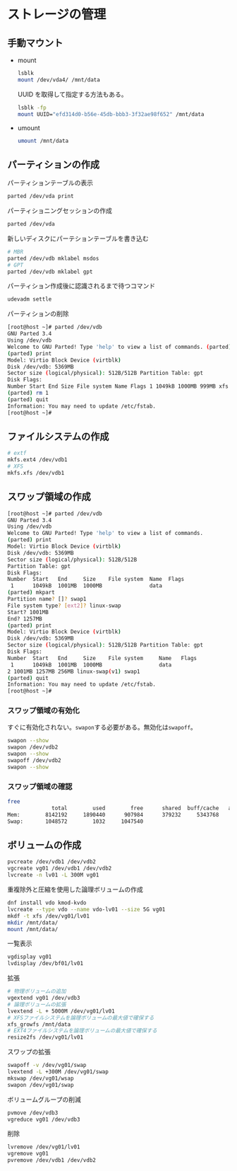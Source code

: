 # ストレージの管理

## 手動マウント

- mount

  ```bash
  lsblk
  mount /dev/vda4/ /mnt/data
  ```

  UUID を取得して指定する方法もある。

  ```bash
  lsblk -fp
  mount UUID="efd314d0-b56e-45db-bbb3-3f32ae98f652" /mnt/data
  ```

- umount
  ```bash
  umount /mnt/data
  ```

## パーティションの作成

パーティションテーブルの表示

```bash
parted /dev/vda print
```

パーティショニングセッションの作成

```bash
parted /dev/vda
```

新しいディスクにパーテションテーブルを書き込む

```bash
# MBR
parted /dev/vdb mklabel msdos
# GPT
parted /dev/vdb mklabel gpt
```

パーティション作成後に認識されるまで待つコマンド

```bash
udevadm settle
```

パーティションの削除

```bash
[root@host ~]# parted /dev/vdb
GNU Parted 3.4
Using /dev/vdb
Welcome to GNU Parted! Type 'help' to view a list of commands. (parted)
(parted) print
Model: Virtio Block Device (virtblk)
Disk /dev/vdb: 5369MB
Sector size (logical/physical): 512B/512B Partition Table: gpt
Disk Flags:
Number Start End Size File system Name Flags 1 1049kB 1000MB 999MB xfs usersdata
(parted) rm 1
(parted) quit
Information: You may need to update /etc/fstab.
[root@host ~]#
```

## ファイルシステムの作成

```bash
# extf
mkfs.ext4 /dev/vdb1
# XFS
mkfs.xfs /dev/vdb1
```

## スワップ領域の作成

```bash
[root@host ~]# parted /dev/vdb
GNU Parted 3.4
Using /dev/vdb
Welcome to GNU Parted! Type 'help' to view a list of commands.
(parted) print
Model: Virtio Block Device (virtblk)
Disk /dev/vdb: 5369MB
Sector size (logical/physical): 512B/512B
Partition Table: gpt
Disk Flags:
Number  Start   End     Size    File system  Name  Flags
 1      1049kB  1001MB  1000MB               data
(parted) mkpart
Partition name? []? swap1
File system type? [ext2]? linux-swap
Start? 1001MB
End? 1257MB
(parted) print
Model: Virtio Block Device (virtblk)
Disk /dev/vdb: 5369MB
Sector size (logical/physical): 512B/512B Partition Table: gpt
Disk Flags:
Number  Start   End     Size    File system     Name   Flags
 1      1049kB  1001MB  1000MB                  data
2 1001MB 1257MB 256MB linux-swap(v1) swap1
(parted) quit
Information: You may need to update /etc/fstab.
[root@host ~]#
```

### スワップ領域の有効化

すぐに有効化されない。`swapon`する必要がある。無効化は`swapoff`。

```bash
swapon --show
swapon /dev/vdb2
swapon --show
swapoff /dev/vdb2
swapon --show
```

### スワップ領域の確認

```bash
free
              total        used        free      shared  buff/cache   available
Mem:        8142192     1890440      907984      379232     5343768     5684432
Swap:       1048572        1032     1047540
```

## ボリュームの作成

```bash
pvcreate /dev/vdb1 /dev/vdb2
vgcreate vg01 /dev/vdb1 /dev/vdb2
lvcreate -n lv01 -L 300M vg01
```

重複除外と圧縮を使用した論理ボリュームの作成

```bash
dnf install vdo kmod-kvdo
lvcreate --type vdo --name vdo-lv01 --size 5G vg01
mkdf -t xfs /dev/vg01/lv01
mkdir /mnt/data/
mount /mnt/data/
```

一覧表示

```bash
vgdisplay vg01
lvdisplay /dev/bf01/lv01
```

拡張

```bash
# 物理ボリュームの追加
vgextend vg01 /dev/vdb3
# 論理ボリュームの拡張
lvextend -L + 5000M /dev/vg01/lv01
# XFSファイルシステムを論理ボリュームの最大値で確保する
xfs_growfs /mnt/data
# EXT4ファイルシステムを論理ボリュームの最大値で確保する
resize2fs /dev/vg01/lv01
```

スワップの拡張

```bash
swapoff -v /dev/vg01/swap
lvextend -L +300M /dev/vg01/swap
mkswap /dev/vg01/wsap
swapon /dev/vg01/swap
```

ボリュームグループの削減

```bash
pvmove /dev/vdb3
vgreduce vg01 /dev/vdb3
```

削除

```bash
lvremove /dev/vg01/lv01
vgremove vg01
pvremove /dev/vdb1 /dev/vdb2
```

